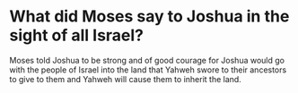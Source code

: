 # What did Moses say to Joshua in the sight of all Israel?

Moses told Joshua to be strong and of good courage for Joshua would go with the people of Israel into the land that Yahweh swore to their ancestors to give to them and Yahweh will cause them to inherit the land.
